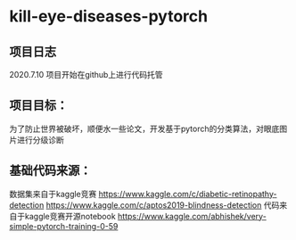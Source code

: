 # kill-eye-diseases-pytorch

## 项目日志
2020.7.10 项目开始在github上进行代码托管

## 项目目标：
为了防止世界被破坏，顺便水一些论文，开发基于pytorch的分类算法，对眼底图片进行分级诊断

## 基础代码来源：
数据集来自于kaggle竞赛
https://www.kaggle.com/c/diabetic-retinopathy-detection
https://www.kaggle.com/c/aptos2019-blindness-detection
代码来自于kaggle竞赛开源notebook
https://www.kaggle.com/abhishek/very-simple-pytorch-training-0-59
